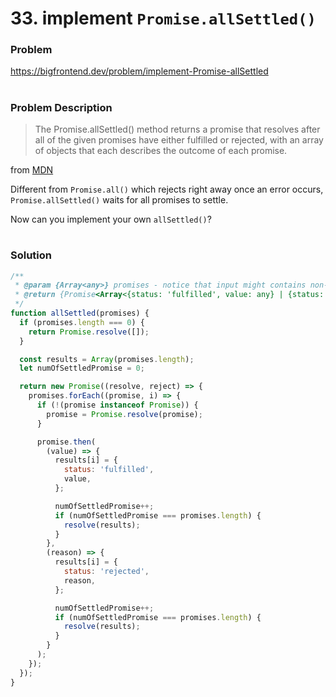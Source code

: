 # 33. implement `Promise.allSettled()`

### Problem

https://bigfrontend.dev/problem/implement-Promise-allSettled

#

### Problem Description

> The Promise.allSettled() method returns a promise that resolves after all of the given promises have either fulfilled or rejected, with an array of objects that each describes the outcome of each promise.

from [MDN](https://developer.mozilla.org/en-US/docs/Web/JavaScript/Reference/Global_Objects/Promise/allSettled)

Different from `Promise.all()` which rejects right away once an error occurs, `Promise.allSettled()` waits for all promises to settle.

Now can you implement your own `allSettled()`?

#

### Solution

```js
/**
 * @param {Array<any>} promises - notice that input might contains non-promises
 * @return {Promise<Array<{status: 'fulfilled', value: any} | {status: 'rejected', reason: any}>>}
 */
function allSettled(promises) {
  if (promises.length === 0) {
    return Promise.resolve([]);
  }

  const results = Array(promises.length);
  let numOfSettledPromise = 0;

  return new Promise((resolve, reject) => {
    promises.forEach((promise, i) => {
      if (!(promise instanceof Promise)) {
        promise = Promise.resolve(promise);
      }

      promise.then(
        (value) => {
          results[i] = {
            status: 'fulfilled',
            value,
          };

          numOfSettledPromise++;
          if (numOfSettledPromise === promises.length) {
            resolve(results);
          }
        },
        (reason) => {
          results[i] = {
            status: 'rejected',
            reason,
          };

          numOfSettledPromise++;
          if (numOfSettledPromise === promises.length) {
            resolve(results);
          }
        }
      );
    });
  });
}
```
